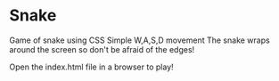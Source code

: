 Snake
=====
Game of snake using CSS
Simple W,A,S,D movement
The snake wraps around the screen so don't be afraid of the edges!

Open the index.html file in a browser to play!